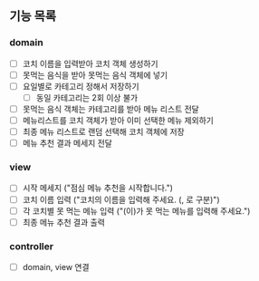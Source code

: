 ## 기능 목록
### domain
 - [ ] 코치 이름을 입력받아 코치 객체 생성하기
 - [ ] 못먹는 음식을 받아 못먹는 음식 객체에 넣기
 - [ ] 요일별로 카테고리 정해서 저장하기
   - [ ] 동일 카테고리는 2회 이상 불가
 - [ ] 못먹는 음식 객체는 카테고리를 받아 메뉴 리스트 전달
 - [ ] 메뉴리스트를 코치 객체가 받아 이미 선택한 메뉴 제외하기
 - [ ] 최종 메뉴 리스트로 랜덤 선택해 코치 객체에 저장
 - [ ] 메뉴 추천 결과 메세지 전달
### view
 - [ ] 시작 메세지 ("점심 메뉴 추천을 시작합니다.")
 - [ ] 코치 이름 입력 ("코치의 이름을 입력해 주세요. (, 로 구분)")
 - [ ] 각 코치별 못 먹는 메뉴 입력 ("(이)가 못 먹는 메뉴를 입력해 주세요.")
 - [ ] 최종 메뉴 추천 결과 출력
### controller
 - [ ] domain, view 연결